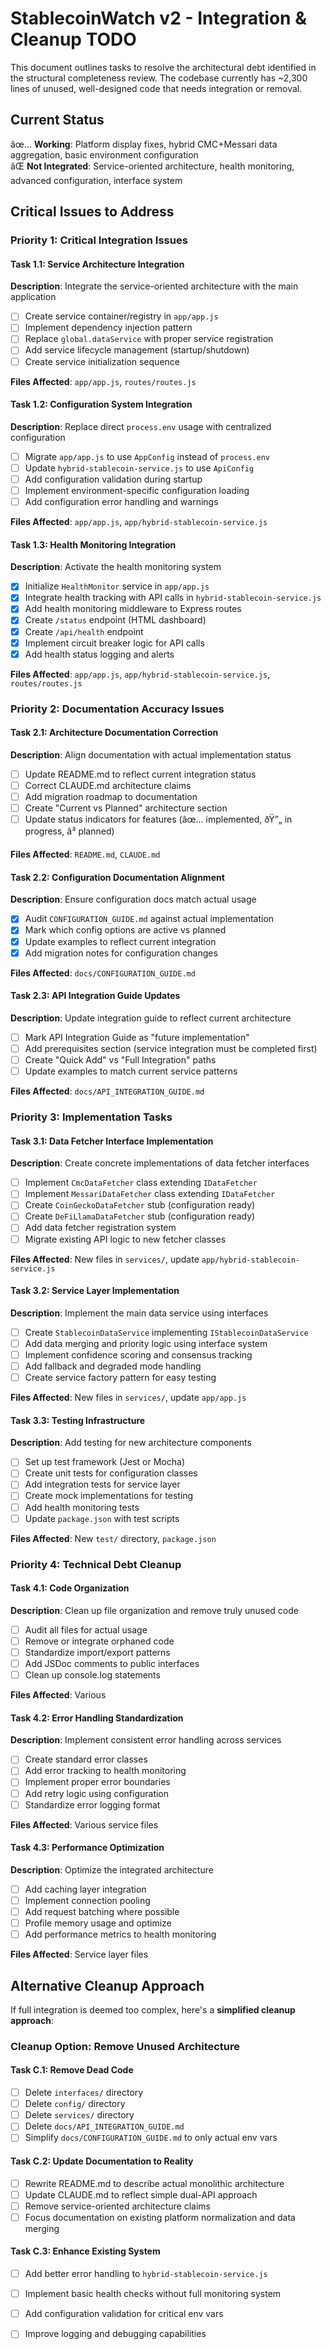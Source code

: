 ﻿# StablecoinWatch v2 - Integration & Cleanup TODO

This document outlines tasks to resolve the architectural debt identified in the structural completeness review. The codebase currently has ~2,300 lines of unused, well-designed code that needs integration or removal.

## Current Status

âœ… **Working**: Platform display fixes, hybrid CMC+Messari data aggregation, basic environment configuration  
âŒ **Not Integrated**: Service-oriented architecture, health monitoring, advanced configuration, interface system

## Critical Issues to Address

### **Priority 1: Critical Integration Issues**

#### Task 1.1: Service Architecture Integration

**Description**: Integrate the service-oriented architecture with the main application

- [ ] Create service container/registry in `app/app.js`
- [ ] Implement dependency injection pattern
- [ ] Replace `global.dataService` with proper service registration
- [ ] Add service lifecycle management (startup/shutdown)
- [ ] Create service initialization sequence

**Files Affected**: `app/app.js`, `routes/routes.js`

#### Task 1.2: Configuration System Integration  

**Description**: Replace direct `process.env` usage with centralized configuration

- [ ] Migrate `app/app.js` to use `AppConfig` instead of `process.env`
- [ ] Update `hybrid-stablecoin-service.js` to use `ApiConfig`
- [ ] Add configuration validation during startup
- [ ] Implement environment-specific configuration loading
- [ ] Add configuration error handling and warnings

**Files Affected**: `app/app.js`, `app/hybrid-stablecoin-service.js`

#### Task 1.3: Health Monitoring Integration

**Description**: Activate the health monitoring system

- [x] Initialize `HealthMonitor` service in `app/app.js`
- [x] Integrate health tracking with API calls in `hybrid-stablecoin-service.js`
- [x] Add health monitoring middleware to Express routes
- [x] Create `/status` endpoint (HTML dashboard)
- [x] Create `/api/health` endpoint
- [x] Implement circuit breaker logic for API calls
- [x] Add health status logging and alerts

**Files Affected**: `app/app.js`, `app/hybrid-stablecoin-service.js`, `routes/routes.js`

### **Priority 2: Documentation Accuracy Issues**

#### Task 2.1: Architecture Documentation Correction

**Description**: Align documentation with actual implementation status

- [ ] Update README.md to reflect current integration status
- [ ] Correct CLAUDE.md architecture claims
- [ ] Add migration roadmap to documentation  
- [ ] Create "Current vs Planned" architecture section
- [ ] Update status indicators for features (âœ… implemented, ðŸ”„ in progress, â³ planned)

**Files Affected**: `README.md`, `CLAUDE.md`

#### Task 2.2: Configuration Documentation Alignment

**Description**: Ensure configuration docs match actual usage

- [x] Audit `CONFIGURATION_GUIDE.md` against actual implementation
- [x] Mark which config options are active vs planned
- [x] Update examples to reflect current integration
- [x] Add migration notes for configuration changes

**Files Affected**: `docs/CONFIGURATION_GUIDE.md`

#### Task 2.3: API Integration Guide Updates

**Description**: Update integration guide to reflect current architecture

- [ ] Mark API Integration Guide as "future implementation"
- [ ] Add prerequisites section (service integration must be completed first)
- [ ] Create "Quick Add" vs "Full Integration" paths
- [ ] Update examples to match current service patterns

**Files Affected**: `docs/API_INTEGRATION_GUIDE.md`

### **Priority 3: Implementation Tasks**

#### Task 3.1: Data Fetcher Interface Implementation

**Description**: Create concrete implementations of data fetcher interfaces

- [ ] Implement `CmcDataFetcher` class extending `IDataFetcher`
- [ ] Implement `MessariDataFetcher` class extending `IDataFetcher`  
- [ ] Create `CoinGeckoDataFetcher` stub (configuration ready)
- [ ] Create `DeFiLlamaDataFetcher` stub (configuration ready)
- [ ] Add data fetcher registration system
- [ ] Migrate existing API logic to new fetcher classes

**Files Affected**: New files in `services/`, update `app/hybrid-stablecoin-service.js`

#### Task 3.2: Service Layer Implementation

**Description**: Implement the main data service using interfaces

- [ ] Create `StablecoinDataService` implementing `IStablecoinDataService`
- [ ] Add data merging and priority logic using interface system
- [ ] Implement confidence scoring and consensus tracking
- [ ] Add fallback and degraded mode handling
- [ ] Create service factory pattern for easy testing

**Files Affected**: New files in `services/`, update `app/app.js`

#### Task 3.3: Testing Infrastructure

**Description**: Add testing for new architecture components

- [ ] Set up test framework (Jest or Mocha)
- [ ] Create unit tests for configuration classes
- [ ] Add integration tests for service layer
- [ ] Create mock implementations for testing
- [ ] Add health monitoring tests
- [ ] Update `package.json` with test scripts

**Files Affected**: New `test/` directory, `package.json`

### **Priority 4: Technical Debt Cleanup**

#### Task 4.1: Code Organization

**Description**: Clean up file organization and remove truly unused code

- [ ] Audit all files for actual usage
- [ ] Remove or integrate orphaned code
- [ ] Standardize import/export patterns
- [ ] Add JSDoc comments to public interfaces
- [ ] Clean up console.log statements

**Files Affected**: Various

#### Task 4.2: Error Handling Standardization  

**Description**: Implement consistent error handling across services

- [ ] Create standard error classes
- [ ] Add error tracking to health monitoring
- [ ] Implement proper error boundaries
- [ ] Add retry logic using configuration
- [ ] Standardize error logging format

**Files Affected**: Various service files

#### Task 4.3: Performance Optimization

**Description**: Optimize the integrated architecture

- [ ] Add caching layer integration
- [ ] Implement connection pooling
- [ ] Add request batching where possible
- [ ] Profile memory usage and optimize
- [ ] Add performance metrics to health monitoring

**Files Affected**: Service layer files

## Alternative Cleanup Approach

If full integration is deemed too complex, here's a **simplified cleanup approach**:

### **Cleanup Option: Remove Unused Architecture**

#### Task C.1: Remove Dead Code


- [ ] Delete `interfaces/` directory
- [ ] Delete `config/` directory  
- [ ] Delete `services/` directory
- [ ] Delete `docs/API_INTEGRATION_GUIDE.md`
- [ ] Simplify `docs/CONFIGURATION_GUIDE.md` to only actual env vars

#### Task C.2: Update Documentation to Reality


- [ ] Rewrite README.md to describe actual monolithic architecture
- [ ] Update CLAUDE.md to reflect simple dual-API approach
- [ ] Remove service-oriented architecture claims
- [ ] Focus documentation on existing platform normalization and data merging

#### Task C.3: Enhance Existing System


- [ ] Add better error handling to `hybrid-stablecoin-service.js`
- [ ] Implement basic health checks without full monitoring system
- [ ] Add configuration validation for critical env vars
- [ ] Improve logging and debugging capabilities



